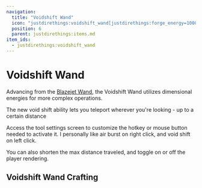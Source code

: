 ```yaml
---
navigation:
  title: "Voidshift Wand"
  icon: "justdirethings:voidshift_wand[justdirethings:forge_energy=10000]"
  position: 6
  parent: justdirethings:items.md
item_ids:
  - justdirethings:voidshift_wand
---
```


# Voidshift Wand

Advancing from the [Blazejet Wand](./item_blazejet_wand.md), the Voidshift Wand utilizes dimensional energies for more complex operations.

The new void shift ability lets you teleport wherever you're looking - up to a certain distance

Access the tool settings screen to customize the hotkey or mouse button needed to activate it. I personally like air burst on right click, and void shift on left click.

You can also shorten the max distance traveled, and toggle on or off the player rendering.

## Voidshift Wand Crafting



<Recipe id="justdirethings:voidshift_wand" />


